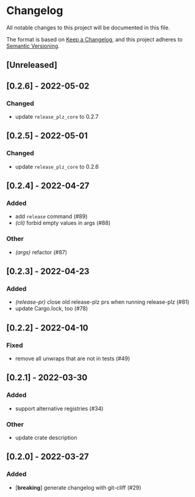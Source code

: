 # Changelog
All notable changes to this project will be documented in this file.

The format is based on [Keep a Changelog](https://keepachangelog.com/en/1.0.0/),
and this project adheres to [Semantic Versioning](https://semver.org/spec/v2.0.0.html).

## [Unreleased]

## [0.2.6] - 2022-05-02

### Changed
- update `release_plz_core` to 0.2.7

## [0.2.5] - 2022-05-01

### Changed
- update `release_plz_core` to 0.2.6

## [0.2.4] - 2022-04-27

### Added
- add `release` command (#89)
- *(cli)* forbid empty values in args (#88)

### Other
- *(args)* refactor (#87)

## [0.2.3] - 2022-04-23

### Added
- *(release-pr)* close old release-plz prs when running release-plz (#81)
- update Cargo.lock, too (#78)

## [0.2.2] - 2022-04-10

### Fixed
- remove all unwraps that are not in tests (#49)

## [0.2.1] - 2022-03-30

### Added
- support alternative registries (#34)

### Other
- update crate description

## [0.2.0] - 2022-03-27

### Added
- [**breaking**] generate changelog with git-cliff (#29)
